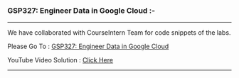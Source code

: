 ### GSP327: Engineer Data in Google Cloud :-

----------------------------------------------------------------------------------------------------------------------------------------------

We have collaborated with CourseIntern Team for code snippets of the labs.

Please Go To : [GSP327: Engineer Data in Google Cloud](https://www.courseintern.com/post/qwiklabs/challenge-labs/gsp327-engineer-data-in-google-cloud/)

YouTube Video Solution : [Click Here](https://bit.ly/3eOZx05)

----------------------------------------------------------------------------------------------------------------------------------------------
